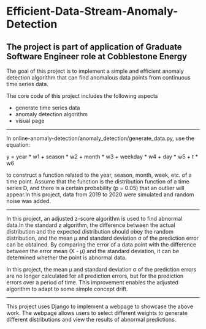 # Efficient-Data-Stream-Anomaly-Detection

## The project is part of application of Graduate Software Engineer role at Cobblestone Energy

The goal of this project is to implement a simple and efficient anomaly detection algorithm that can find anomalous data points from continuous time series data.

The core code of this project includes the following aspects

- generate time series data
- anomaly detection algorithm
- visual page
---

In online-anomaly-detection/anomaly_detection/generate_data.py, use the equation:

y = year * w1 + season * w2 + month * w3 + weekday * w4 + day * w5 + t * w6

to construct a function related to the year, season, month, week, etc. of a time point. Assume that the function is the distribution function of a time series D, and there is a certain probability (p = 0.05) that an outlier will appear.In this project, data from 2019 to 2020 were simulated and random noise was added.

---

In this project, an adjusted z-score algorithm is used to find abnormal data.In the standard z algorithm, the difference between the actual distribution and the expected distribution should obey the random distribution, and the mean μ and standard deviation σ of the prediction error can be obtained. By comparing the error of a data point with the difference between the error mean (X - μ) and the standard deviation, it can be determined whether the point is abnormal data.

In this project, the mean μ and standard deviation σ of the prediction errors are no longer calculated for all prediction errors, but for the prediction errors over a period of time. This improvement enables the adjusted algorithm to adapt to some simple concept drift.

---

This project uses Django to implement a webpage to showcase the above work. The webpage allows users to select different weights to generate different distributions and view the results of abnormal predictions.
